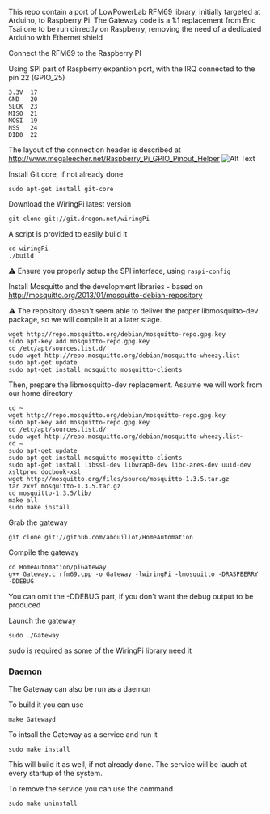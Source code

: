 This repo contain a port of LowPowerLab RFM69 library, initially targeted at Arduino, to Raspberry Pi.
The Gateway code is a 1:1 replacement from Eric Tsai one to be run dirrectly on Raspberry, removing the need of a dedicated Arduino with Ethernet shield

Connect the RFM69 to the Raspberry PI

Using SPI part of Raspberry expantion port, with the IRQ connected to the pin 22 (GPIO_25)

```
3.3V  17
GND   20
SLCK  23
MISO  21
MOSI  19
NSS   24
DID0  22
```

The layout of the connection header is described at http://www.megaleecher.net/Raspberry_Pi_GPIO_Pinout_Helper
![Alt Text](http://www.megaleecher.net/sites/default/files/images/raspberry-pi-rev2-gpio-pinout.jpg "Raspberry Pinout")

Install Git core, if not already done
```
sudo apt-get install git-core
```
Download the WiringPi latest version
```
git clone git://git.drogon.net/wiringPi
```
A script is provided to easily build it
```
cd wiringPi
./build
```
:warning: Ensure you properly setup the SPI interface, using `raspi-config`


Install Mosquitto and the development libraries - based on http://mosquitto.org/2013/01/mosquitto-debian-repository

:warning: The repository doesn't seem able to deliver the proper libmosquitto-dev package, so we will compile it at a later stage.
```
wget http://repo.mosquitto.org/debian/mosquitto-repo.gpg.key
sudo apt-key add mosquitto-repo.gpg.key
cd /etc/apt/sources.list.d/
sudo wget http://repo.mosquitto.org/debian/mosquitto-wheezy.list
sudo apt-get update
sudo apt-get install mosquitto mosquitto-clients
```

Then, prepare the libmosquitto-dev replacement. Assume we will work from our home directory
```
cd ~
wget http://repo.mosquitto.org/debian/mosquitto-repo.gpg.key
sudo apt-key add mosquitto-repo.gpg.key
cd /etc/apt/sources.list.d/
sudo wget http://repo.mosquitto.org/debian/mosquitto-wheezy.list~
cd ~
sudo apt-get update
sudo apt-get install mosquitto mosquitto-clients
sudo apt-get install libssl-dev libwrap0-dev libc-ares-dev uuid-dev xsltproc docbook-xsl
wget http://mosquitto.org/files/source/mosquitto-1.3.5.tar.gz
tar zxvf mosquitto-1.3.5.tar.gz
cd mosquitto-1.3.5/lib/
make all
sudo make install
```

Grab the gateway
```
git clone git://github.com/abouillot/HomeAutomation
```
Compile the gateway
```
cd HomeAutomation/piGateway
g++ Gateway.c rfm69.cpp -o Gateway -lwiringPi -lmosquitto -DRASPBERRY -DDEBUG
```

You can omit the -DDEBUG part, if you don't want the debug output to be produced

Launch the gateway
```
sudo ./Gateway
```
sudo is required as some of the WiringPi library need it


### Daemon
The Gateway can also be run as a daemon

To build it you can use 
```
make Gatewayd
```

To intsall the Gateway as a service and run it
```
sudo make install
```
This will build it as well, if not already done. The service will be lauch at every startup of the system.

To remove the service you can use the command
```
sudo make uninstall
```
